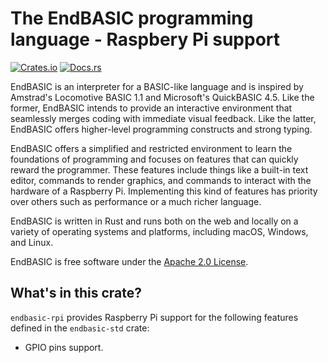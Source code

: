 # The EndBASIC programming language - Raspbery Pi support

[![Crates.io](https://img.shields.io/crates/v/endbasic-rpi.svg)](https://crates.io/crates/endbasic-rpi/)
[![Docs.rs](https://docs.rs/endbasic-rpi/badge.svg)](https://docs.rs/endbasic-rpi/)

EndBASIC is an interpreter for a BASIC-like language and is inspired by
Amstrad's Locomotive BASIC 1.1 and Microsoft's QuickBASIC 4.5.  Like the former,
EndBASIC intends to provide an interactive environment that seamlessly merges
coding with immediate visual feedback.  Like the latter, EndBASIC offers
higher-level programming constructs and strong typing.

EndBASIC offers a simplified and restricted environment to learn the foundations
of programming and focuses on features that can quickly reward the programmer.
These features include things like a built-in text editor, commands to
render graphics, and commands to interact with the hardware of a Raspberry
Pi.  Implementing this kind of features has priority over others such as
performance or a much richer language.

EndBASIC is written in Rust and runs both on the web and locally on a variety of
operating systems and platforms, including macOS, Windows, and Linux.

EndBASIC is free software under the [Apache 2.0 License](LICENSE).

## What's in this crate?

`endbasic-rpi` provides Raspberry Pi support for the following features defined
in the `endbasic-std` crate:

*   GPIO pins support.
